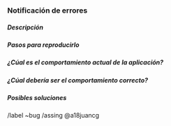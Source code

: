 ### Notificación de errores

##### Descripción
<!-- Describe brevemente el error -->

##### Pasos para reproducirlo
<!-- Cómo se puede reproducir. ¡Muy importante! -->

##### ¿Cúal es el comportamiento actual de la aplicación?
<!-- Qué es lo que hace mal -->

##### ¿Cúal debería ser el comportamiento correcto?
<!-- Qué debería hacer -->

##### Posibles soluciones
<!-- Opcional, pero de gran ayuda -->

<!-- ¡No borres esto! -->
/label ~bug
/assing @a18juancg